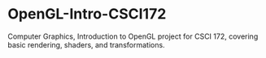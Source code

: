 # OpenGL-Intro-CSCI172
Computer Graphics, Introduction to OpenGL project for CSCI 172, covering basic rendering, shaders, and transformations.
